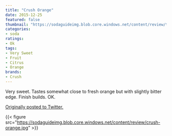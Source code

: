 ```yaml
---
title: "Crush Orange"
date: 2015-12-25
featured: false
thumbnail: "https://sodaguideimg.blob.core.windows.net/content/review/thumbs/crush-orange.jpg"
categories:
- soda
ratings:
- Ok
tags:
- Very Sweet
- Fruit
- Citrus
- Orange
brands:
- Crush
---
```


Very sweet. Tastes somewhat close to fresh orange but with slightly bitter edge. Finish builds. OK. 

[Originally posted to Twitter.](https://twitter.com/Cavorter/status/669597829040504832)

{{< figure src="https://sodaguideimg.blob.core.windows.net/content/review/crush-orange.jpg" >}}

